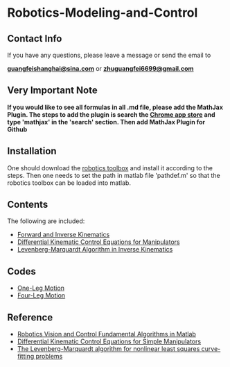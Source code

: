 # Robotics-Modeling-and-Control

## Contact Info
If you have any questions, please leave a message or send the email to 

**guangfeishanghai@sina.com** or **zhuguangfei6699@gmail.com**

## Very Important Note

**If you would like to see all formulas in all .md file, please add the MathJax Plugin. The steps to add the plugin is search the [Chrome app store](https://chrome.google.com/webstore/category/extensions) and type 'mathjax' in the 'search' section. Then add MathJax Plugin for Github**

## Installation

One should download the [robotics toolbox](https://github.com/petercorke/robotics-toolbox-matlab) and install it according to the steps. Then one needs to set the path in matlab file 'pathdef.m' so that the robotics toolbox can be loaded into matlab.

## Contents

The following are included:

- [Forward and Inverse Kinematics](https://github.com/colin-zgf/Robotics-Modeling-and-Control/blob/master/Forward_and_Inverse_Kinematics.md)
- [Differential Kinematic Control Equations for Manipulators](https://github.com/colin-zgf/Robotics-Modeling-and-Control/blob/master/Differential_Kinematic_Control_Equations_for_Manipulators.md)
- [Levenberg-Marquardt Algorithm in Inverse Kinematics](https://github.com/colin-zgf/Robotics-Modeling-and-Control/blob/master/Levenberg-Marquardt_Algorithm_in_Inverse_Kinematics.md)

## Codes

- [One-Leg Motion](https://github.com/colin-zgf/Robotics-Modeling-and-Control/blob/master/code/SImpleWalkingRobot.m)
- [Four-Leg Motion](https://github.com/colin-zgf/Robotics-Modeling-and-Control/blob/master/code/MotionOfFourLegs.m)

## Reference
- [Robotics Vision and Control Fundamental Algorithms in Matlab](https://github.com/ErlangZ/Ebooks/blob/master/Robotics%2C%20vision%20and%20control%20fundamental%20algorithms%20in%20MATLAB%26amp%3Breg%3B.pdf)
- [Differential Kinematic Control Equations for Simple Manipulators](https://ieeexplore.ieee.org/stamp/stamp.jsp?arnumber=4308714)
- [The Levenberg-Marquardt algorithm for nonlinear least squares curve-fitting problems](http://people.duke.edu/~hpgavin/ce281/lm.pdf)

